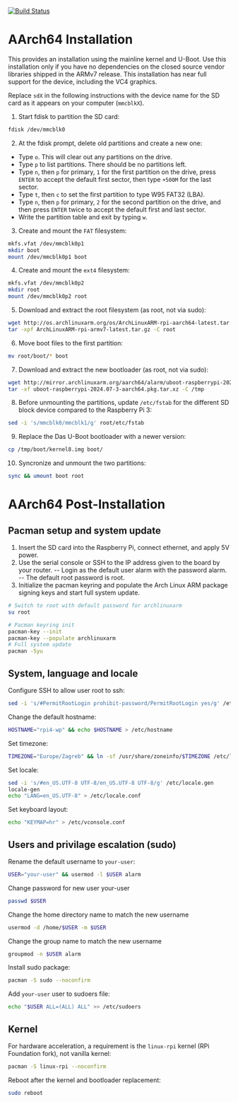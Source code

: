 [![Build Status](https://realdigitalsignage.com/tmp/logos/images.png)](https://archlinuxarm.org/platforms/armv8/broadcom/raspberry-pi-4)
# AArch64 Installation

This provides an installation using the mainline kernel and U-Boot. Use this installation only if you have no dependencies on the closed source vendor libraries shipped in the ARMv7 release. This installation has near full support for the device, including the VC4 graphics.

Replace `sdX` in the following instructions with the device name for the SD card as it appears on your computer (`mmcblkX`).

1.  Start fdisk to partition the SD card:
```sh
fdisk /dev/mmcblk0
```
2.  At the fdisk prompt, delete old partitions and create a new one:
- Type `o`. This will clear out any partitions on the drive.
- Type `p` to list partitions. There should be no partitions left.
- Type `n`, then `p` for primary, `1` for the first partition on the drive, press `ENTER` to accept the default first sector, then type `+500M` for the last sector.
- Type `t`, then `c` to set the first partition to type W95 FAT32 (LBA).
- Type `n`, then `p` for primary, `2` for the second partition on the drive, and then press `ENTER` twice to accept the default first and last sector.
- Write the partition table and exit by typing `w`.

3. Create and mount the `FAT` filesystem:
```sh
mkfs.vfat /dev/mmcblk0p1
mkdir boot
mount /dev/mmcblk0p1 boot
```

4. Create and mount the `ext4`  filesystem:
```sh
mkfs.vfat /dev/mmcblk0p2
mkdir root
mount /dev/mmcblk0p2 root
```

5. Download and extract the root filesystem (as root, not via sudo):
```sh
wget http://os.archlinuxarm.org/os/ArchLinuxARM-rpi-aarch64-latest.tar.gz
tar -xpf ArchLinuxARM-rpi-armv7-latest.tar.gz -C root
```
6. Move boot files to the first partition:
```sh
mv root/boot/* boot
```

7. Download and extract the new bootloader (as root, not via sudo):
```sh
wget http://mirror.archlinuxarm.org/aarch64/alarm/uboot-raspberrypi-2024.07-3-aarch64.pkg.tar.xz
tar -xf uboot-raspberrypi-2024.07-3-aarch64.pkg.tar.xz -C /tmp
```
8. Before unmounting the partitions, update `/etc/fstab` for the different SD block device compared to the Raspberry Pi 3:
```sh
sed -i 's/mmcblk0/mmcblk1/g' root/etc/fstab
```
9. Replace the Das U-Boot bootloader with a newer version:
```sh
cp /tmp/boot/kernel8.img boot/
```

10. Syncronize and unmount the two partitions:
```sh
sync && umount boot root
```

# AArch64 Post-Installation
## Pacman setup and system update
1. Insert the SD card into the Raspberry Pi, connect ethernet, and apply 5V power.
2. Use the serial console or SSH to the IP address given to the board by your router.
-- Login as the default user alarm with the password alarm.
-- The default root password is root.
3. Initialize the pacman keyring and populate the Arch Linux ARM package signing keys and start full system update.
```sh
# Switch to root with default password for archlinuxarm
su root

# Pacman keyring init
pacman-key --init
pacman-key --populate archlinuxarm
# Full system update
pacman -Syu
```
## System, language and locale
Configure SSH to allow user root to ssh:
```sh
sed -i 's/#PermitRootLogin prohibit-password/PermitRootLogin yes/g' /etc/ssh/sshd_config
```

Change the default hostname:
```sh
HOSTNAME="rpi4-wp" && echo $HOSTNAME > /etc/hostname
```

Set timezone:
```sh
TIMEZONE="Europe/Zagreb" && ln -sf /usr/share/zoneinfo/$TIMEZONE /etc/localtime
```

Set locale:
```sh
sed -i 's/#en_US.UTF-8 UTF-8/en_US.UTF-8 UTF-8/g' /etc/locale.gen
locale-gen
echo "LANG=en_US.UTF-8" > /etc/locale.conf
```
Set keyboard layout:
```sh
echo "KEYMAP=hr" > /etc/vconsole.conf
```

## Users and privilage escalation (sudo)
Rename the default username to `your-user`:
```sh
USER="your-user" && usermod -l $USER alarm
```
Change password for new user your-user
```sh
passwd $USER
```
Change the home directory name to match the new username
```sh
usermod -d /home/$USER -m $USER
```
Change the group name to match the new username
```sh    
groupmod -n $USER alarm
```
Install sudo package:
```sh
pacman -S sudo --noconfirm
```
Add `your-user` user to sudoers file:
```sh
echo "$USER ALL=(ALL) ALL" >> /etc/sudoers
```
## Kernel
For hardware acceleration, a requirement is the `linux-rpi` kernel (RPi Foundation fork), not vanilla kernel:
```sh
pacman -S linux-rpi --noconfirm
```

Reboot after the kernel and bootloader replacement:
```sh
sudo reboot
```
